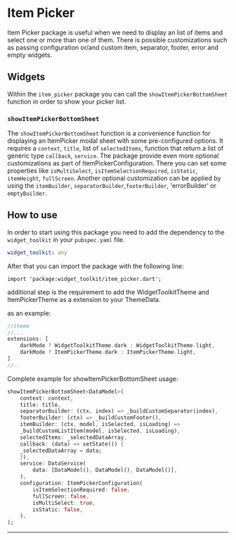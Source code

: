 # Item Picker

Item Picker package is useful when we need to display an list of items and select one or more than
one of them. There is possible customizations such as passing configuration or/and custom item, separator, footer,
error and empty widgets.

## Widgets

Within the `item_picker` package you can call the `showItemPickerBottomSheet` function in order
to show your picker list.

### `showItemPickerBottomSheet`

The `showItemPickerBottomSheet` function is a convenience function for displaying an ItemPicker
modal sheet with some pre-configured options. It requires a `context`, `title`, list
of `selectedItems`, function that return a list of generic type `callback`, `service`. The package
provide even more optional customizations as part of ItemPickerConfiguration. There you can set some
properties like `isMultiSelect`, `isItemSelectionRequired`, `isStatic`, `itemHeight`, `fullScreen`.
Another optional customization can be applied by using the `itemBuilder`, `separatorBuilder`,`footerBuilder`,
'errorBuilder' or `emptyBuilder`.

## How to use

In order to start using this package you need to add the dependency to the `widget_toolkit` in
your `pubspec.yaml` file.

```yaml
widget_toolkit: any
```

After that you can import the package with the following line:

`import 'package:widget_toolkit/item_picker.dart';`

additional step is the requirement to add the WidgetToolkitTheme and ItemPickerTheme as a extension to your ThemeData.

as an example:
```dart
//theme 
//...
extensions: [
    darkMode ? WidgetToolkitTheme.dark : WidgetToolkitTheme.light,
    darkMode ? ItemPickerTheme.dark : ItemPickerTheme.light,
]
//..
```

Complete example for showItemPickerBottomSheet usage:
```dart
showItemPickerBottomSheet<DataModel>(
    context: context,
    title: title,
    separatorBuilder: (ctx, index) => _buildCustomSeparator(index),
    footerBuilder: (ctx) => _buildCustomFooter(),
    itemBuilder: (ctx, model, isSelected, isLoading) =>
    _buildCustomListItem(model, isSelected, isLoading),
    selectedItems: _selectedDataArray,
    callback: (data) => setState(() {
    _selectedDataArray = data;
    }),
    service: DataService(
        data: [DataModel(), DataModel(), DataModel()],
    ),
    configuration: ItemPickerConfiguration(
        isItemSelectionRequired: false,
        fullScreen: false,
        isMultiSelect: true,
        isStatic: false,
    ),
);
```

---